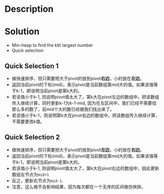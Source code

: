 # Description

# Solution
- Min-heap to find the kth largest number
- Quick selection

## Quick Selection 1
- 做快速排序，但只需要把大于pivot的放到pivot**右边**，小的放在**左边**。
- 返回当前pivot的下标(mid)，表示pivot是当前数组第mid大的值。如果该值等于k-1，即说明当前pivot是第k大的。
- 若该值小于k-1, 则说明pivot值太大了，第k大在pivot左边的数组中。把该数组传入继续计算，同时更新k-1为k-1-mid, 因为在左区间中，我们已经不需要找那么多的数了，前mid个大的数已经被我们找出来了。
- 若该值小于k-1，则说明第k大在pivot右边的数组中。把该数组传入继续计算，不需要更改k值。

## Quick Selection 2
- 做快速排序，但只需要把大于pivot的放到pivot**左边**，小的放在**右边**。
- 返回当前pivot的下标(mid)，表示pivot是当前数组第mid大的值。如果该值等于k-1，即说明当前pivot是第k大的。
- 若该值小于k-1, 则说明pivot值太大了，第k大在pivot右边的数组中，因此更新数组左节点为`mid+1`
- 反之，更新右节点为`mid-1`.
- 注意，这么做不会影响结果，因为每次都在一个无序的区间做伪快排。